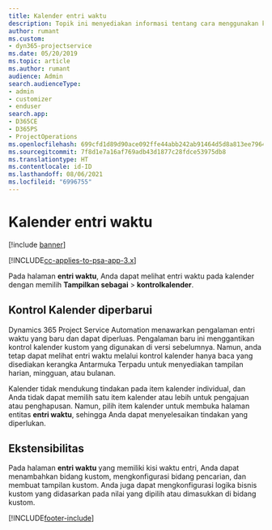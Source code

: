 ```yaml
---
title: Kalender entri waktu
description: Topik ini menyediakan informasi tentang cara menggunakan kalender entri waktu.
author: rumant
ms.custom:
- dyn365-projectservice
ms.date: 05/20/2019
ms.topic: article
ms.author: rumant
audience: Admin
search.audienceType:
- admin
- customizer
- enduser
search.app:
- D365CE
- D365PS
- ProjectOperations
ms.openlocfilehash: 699cfd1d89d90ace092ffe44abb242ab91464d5d8a813ee7964e923abe245d21
ms.sourcegitcommit: 7f8d1e7a16af769adb43d1877c28fdce53975db8
ms.translationtype: HT
ms.contentlocale: id-ID
ms.lasthandoff: 08/06/2021
ms.locfileid: "6996755"
---
```

# <a name="time-entry-calendar"></a>Kalender entri waktu

[!include [banner](../includes/psa-now-project-operations.md)]

[!INCLUDE[cc-applies-to-psa-app-3.x](../includes/cc-applies-to-psa-app-3x.md)]

Pada halaman **entri waktu**, Anda dapat melihat entri waktu pada kalender dengan memilih **Tampilkan sebagai** \> **kontrolkalender**.

## <a name="updated-calendar-control"></a>Kontrol Kalender diperbarui

Dynamics 365 Project Service Automation menawarkan pengalaman entri waktu yang baru dan dapat diperluas. Pengalaman baru ini menggantikan kontrol kalender kustom yang digunakan di versi sebelumnya. Namun, anda tetap dapat melihat entri waktu melalui kontrol kalender hanya baca yang disediakan kerangka Antarmuka Terpadu untuk menyediakan tampilan harian, mingguan, atau bulanan.

Kalender tidak mendukung tindakan pada item kalender individual, dan Anda tidak dapat memilih satu item kalender atau lebih untuk pengajuan atau penghapusan. Namun, pilih item kalender untuk membuka halaman entitas **entri waktu**, sehingga Anda dapat menyelesaikan tindakan yang diperlukan.

## <a name="extensibility"></a>Ekstensibilitas

Pada halaman **entri waktu** yang memiliki kisi waktu entri, Anda dapat menambahkan bidang kustom, mengkonfigurasi bidang pencarian, dan membuat tampilan kustom. Anda juga dapat mengkonfigurasi logika bisnis kustom yang didasarkan pada nilai yang dipilih atau dimasukkan di bidang kustom.


[!INCLUDE[footer-include](../includes/footer-banner.md)]